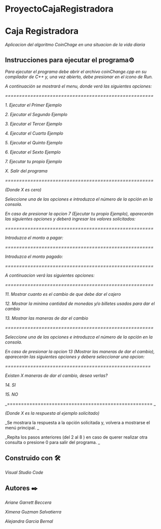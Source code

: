 # ProyectoCajaRegistradora
# Caja Registradora

_Aplicacion del algoritmo CoinChage en una situacion de la vida diaria_

## Instrucciones para ejecutar el programa⚙️

_Para ejecutar el programa debe abrir el archivo coinChange.cpp en su compilador de C++ y, una vez abierto, debe presionar en el icono de Run._  


_A continuación se mostrará el menu, donde verá las siguientes opciones:_  


_=====================================================_  

_1. Ejecutar el Primer Ejemplo_  

_2. Ejecutar el Segundo Ejemplo_  

_3. Ejecutar el Tercer Ejemplo_  

_4. Ejecutar el Cuarto Ejemplo_  

_5. Ejecutar el Quinto Ejemplo_  

_6. Ejecutar el Sexto Ejemplo_  

_7. Ejecutar tu propio Ejemplo_  

_X. Salir del programa_  

_=====================================================_  

_(Donde X es cero)_  


_Seleccione una de las opciones e introduzca el número de la opción en la consola._  


_En caso de presionar la opcion 7 (Ejecutar tu propio Ejemplo), aparecerán las siguientes opciones y deberá ingresar los valores solicitados:_  

_=====================================================_  

_Introduzca el monto a pagar:_  

_=====================================================_  

_Introduzca el monto pagado:_  

_=====================================================_  


_A continuacion verá las siguientes opciones:_  

_=====================================================_  

_11. Mostrar cuanto es el cambio de que debe dar el cajero_  

_12. Mostrar la minima cantidad de monedas y/o billetes usados para dar el cambio_  

_13. Mostrar las maneras de dar el cambio_  

_=====================================================_  


_Seleccione una de las opciones e introduzca el número de la opción en la consola._  


_En caso de presionar la opcion 13 (Mostrar las maneras de dar el cambio), aparecerán las siguientes opciones y debera seleccionar una opcion:_  

_====================================================_  

_Existen X maneras de dar el cambio, desea verlas?_  

_14. SI_  

_15. NO_  

_==================================================== _  

_(Donde X es la respuesta al ejemplo solicitado)_  


_Se mostrara la respuesta a la opción solicitada y, volvera a mostrarse el menú principal. _  


_Repita los pasos anteriores (del 2 al 8 ) en caso de querer realizar otra consulta o presione 0 para salir del programa. _  


## Construido con 🛠️

_Visual Studio Code_  


## Autores ✒️  


_Ariane Garrett Beccera_  

_Ximena Guzman Salvatierra_  

_Alejandra Garcia Bernal_  



